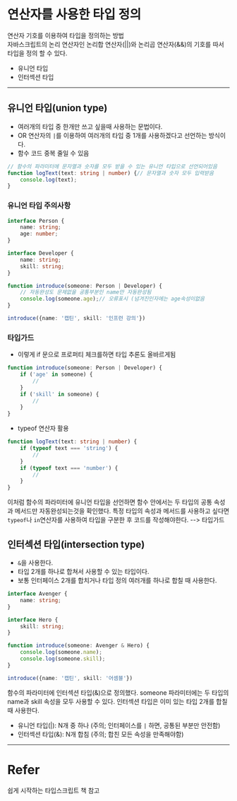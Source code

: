 # 연산자를 사용한 타입 정의
연산자 기호를 이용하여 타입을 정의하는 방법<br/>
자바스크립트의 논리 연산자인 논리합 연산자(||)와 논리곱 연산자(&&)의 기호를 따서 타입을 정의 할 수 있다.

* 유니언 타입
* 인터섹션 타입

---

## 유니언 타입(union type)
- 여러개의 타입 중 한개만 쓰고 싶을때 사용하는 문법이다.
- OR 연산자의 `|`를 이용하여 여러개의 타입 중 1개를 사용하겠다고 선언하는 방식이다.
- 함수 코드 중복 줄일 수 있음

```typescript
// 함수의 파라미터에 문자열과 숫자를 모두 받을 수 있는 유니언 타입으로 선언되어있음
function logText(text: string | number) {// 문자열과 숫자 모두 입력받음
    console.log(text);
}
```

### 유니언 타입 주의사항

````typescript
interface Person {
    name: string;
    age: number;
}

interface Developer {
    name: string;
    skill: string;
}

function introduce(someone: Person | Developer) {
    // 자동완성도 문제없을 공통부분인 name만 자동완성됨
    console.log(someone.age);// 오류표시 (넘겨진인자에는 age속성이없음
}

introduce({name: '캡틴', skill: '인프런 강의'})
````

### 타입가드
- 이렇게 if 문으로 프로퍼티 체크를하면 타입 추론도 올바르게됨
```typescript
function introduce(someone: Person | Developer) { 
    if ('age' in someone) {
        //
    }
    if ('skill' in someone) {
        //
    }
}
```

- typeof 연산자 활용
```typescript
function logText(text: string | number) {
    if (typeof text === 'string') {
        //
    }
    if (typeof text === 'number') {
        //
    }
}
```
이처럼 함수의 파라미터에 유니언 타입을 선언하면 함수 안에서는 두 타입의 공통 속성과 메서드만 자동완성되는것을 확인했다.
특정 타입의 속성과 메서드를 사용하고 싶다면 `typeof`나 `in`연산자를 사용하여 타입을 구분한 후 코드를 작성해야한다.
--> 타입가드

## 인터섹션 타입(intersection type)
- `&`을 사용한다.
- 타입 2개를 하나로 합쳐서 사용할 수 있는 타입이다.
- 보통 인터페이스 2개를 합치거나 타입 정의 여러개를 하나로 합칠 때 사용한다.

```typescript
interface Avenger {
    name: string;
}

interface Hero {
    skill: string;
}

function introduce(someone: Avenger & Hero) {
    console.log(someone.name);
    console.log(someone.skill);
}

introduce({name: '캡틴', skill: '어셈블'})
```
함수의 파라미터에 인터섹션 타입(&)으로 정의했다. someone 파라미터에는 두 타입의 name과 skill 속성을 모두 사용할 수 있다.
인터섹션 타입은 이미 있는 타입 2개를 합칠 때 사용한다.

- 유니언 타입(|): N개 중 하나 (주의; 인터페이스를 `|` 하면, 공통된 부분만 안전함)
- 인터섹션 타입(&): N개 합침 (주의; 합친 모든 속성을 만족해야함)

---
# Refer
쉽게 시작하는 타입스크립트 책 참고
